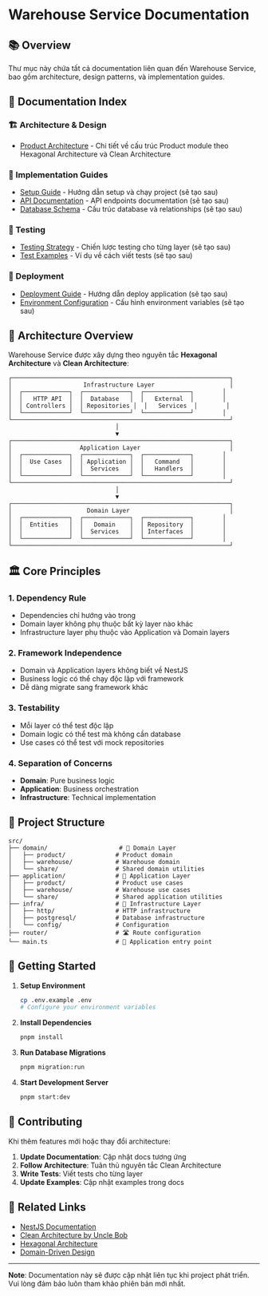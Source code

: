 # Warehouse Service Documentation

## 📚 Overview

Thư mục này chứa tất cả documentation liên quan đến Warehouse Service, bao gồm architecture, design patterns, và implementation guides.

## 📖 Documentation Index

### 🏗️ Architecture & Design
- [Product Architecture](./product-architecture.md) - Chi tiết về cấu trúc Product module theo Hexagonal Architecture và Clean Architecture

### 🔧 Implementation Guides
- [Setup Guide](./setup-guide.md) - Hướng dẫn setup và chạy project (sẽ tạo sau)
- [API Documentation](./api-docs.md) - API endpoints documentation (sẽ tạo sau)
- [Database Schema](./database-schema.md) - Cấu trúc database và relationships (sẽ tạo sau)

### 🧪 Testing
- [Testing Strategy](./testing-strategy.md) - Chiến lược testing cho từng layer (sẽ tạo sau)
- [Test Examples](./test-examples.md) - Ví dụ về cách viết tests (sẽ tạo sau)

### 🚀 Deployment
- [Deployment Guide](./deployment-guide.md) - Hướng dẫn deploy application (sẽ tạo sau)
- [Environment Configuration](./env-config.md) - Cấu hình environment variables (sẽ tạo sau)

## 🎯 Architecture Overview

Warehouse Service được xây dựng theo nguyên tắc **Hexagonal Architecture** và **Clean Architecture**:

```
┌─────────────────────────────────────────────────────────────┐
│                    Infrastructure Layer                     │
│  ┌─────────────┐  ┌─────────────┐  ┌─────────────┐        │
│  │   HTTP API  │  │  Database   │  │   External  │        │
│  │ Controllers │  │ Repositories │  │   Services  │        │
│  └─────────────┘  └─────────────┘  └─────────────┘        │
└─────────────────────────────────────────────────────────────┘
                              │
                              ▼
┌─────────────────────────────────────────────────────────────┐
│                   Application Layer                         │
│  ┌─────────────┐  ┌─────────────┐  ┌─────────────┐        │
│  │  Use Cases  │  │ Application │  │   Command   │        │
│  │             │  │  Services   │  │   Handlers  │        │
│  └─────────────┘  └─────────────┘  └─────────────┘        │
└─────────────────────────────────────────────────────────────┘
                              │
                              ▼
┌─────────────────────────────────────────────────────────────┐
│                     Domain Layer                            │
│  ┌─────────────┐  ┌─────────────┐  ┌─────────────┐        │
│  │  Entities   │  │   Domain    │  │ Repository  │        │
│  │             │  │  Services   │  │ Interfaces  │        │
│  └─────────────┘  └─────────────┘  └─────────────┘        │
└─────────────────────────────────────────────────────────────┘
```

## 🏛️ Core Principles

### 1. **Dependency Rule**
- Dependencies chỉ hướng vào trong
- Domain layer không phụ thuộc bất kỳ layer nào khác
- Infrastructure layer phụ thuộc vào Application và Domain layers

### 2. **Framework Independence**
- Domain và Application layers không biết về NestJS
- Business logic có thể chạy độc lập với framework
- Dễ dàng migrate sang framework khác

### 3. **Testability**
- Mỗi layer có thể test độc lập
- Domain logic có thể test mà không cần database
- Use cases có thể test với mock repositories

### 4. **Separation of Concerns**
- **Domain**: Pure business logic
- **Application**: Business orchestration
- **Infrastructure**: Technical implementation

## 📁 Project Structure

```
src/
├── domain/                    # 🎯 Domain Layer
│   ├── product/              # Product domain
│   ├── warehouse/            # Warehouse domain
│   └── share/                # Shared domain utilities
├── application/              # 🎯 Application Layer
│   ├── product/              # Product use cases
│   ├── warehouse/            # Warehouse use cases
│   └── share/                # Shared application utilities
├── infra/                    # 🔧 Infrastructure Layer
│   ├── http/                 # HTTP infrastructure
│   ├── postgresql/           # Database infrastructure
│   └── config/               # Configuration
├── router/                   # 🛣️ Route configuration
└── main.ts                   # 🚀 Application entry point
```

## 🚀 Getting Started

1. **Setup Environment**
   ```bash
   cp .env.example .env
   # Configure your environment variables
   ```

2. **Install Dependencies**
   ```bash
   pnpm install
   ```

3. **Run Database Migrations**
   ```bash
   pnpm migration:run
   ```

4. **Start Development Server**
   ```bash
   pnpm start:dev
   ```

## 📝 Contributing

Khi thêm features mới hoặc thay đổi architecture:

1. **Update Documentation**: Cập nhật docs tương ứng
2. **Follow Architecture**: Tuân thủ nguyên tắc Clean Architecture
3. **Write Tests**: Viết tests cho từng layer
4. **Update Examples**: Cập nhật examples trong docs

## 🔗 Related Links

- [NestJS Documentation](https://docs.nestjs.com/)
- [Clean Architecture by Uncle Bob](https://blog.cleancoder.com/uncle-bob/2012/08/13/the-clean-architecture.html)
- [Hexagonal Architecture](https://alistair.cockburn.us/hexagonal-architecture/)
- [Domain-Driven Design](https://martinfowler.com/bliki/DomainDrivenDesign.html)

---

**Note**: Documentation này sẽ được cập nhật liên tục khi project phát triển. Vui lòng đảm bảo luôn tham khảo phiên bản mới nhất.
